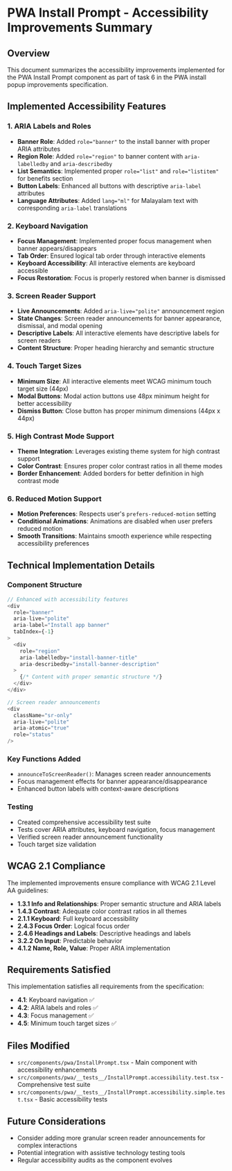 # PWA Install Prompt - Accessibility Improvements Summary

## Overview
This document summarizes the accessibility improvements implemented for the PWA Install Prompt component as part of task 6 in the PWA install popup improvements specification.

## Implemented Accessibility Features

### 1. ARIA Labels and Roles
- **Banner Role**: Added `role="banner"` to the install banner with proper ARIA attributes
- **Region Role**: Added `role="region"` to banner content with `aria-labelledby` and `aria-describedby`
- **List Semantics**: Implemented proper `role="list"` and `role="listitem"` for benefits section
- **Button Labels**: Enhanced all buttons with descriptive `aria-label` attributes
- **Language Attributes**: Added `lang="ml"` for Malayalam text with corresponding `aria-label` translations

### 2. Keyboard Navigation
- **Focus Management**: Implemented proper focus management when banner appears/disappears
- **Tab Order**: Ensured logical tab order through interactive elements
- **Keyboard Accessibility**: All interactive elements are keyboard accessible
- **Focus Restoration**: Focus is properly restored when banner is dismissed

### 3. Screen Reader Support
- **Live Announcements**: Added `aria-live="polite"` announcement region
- **State Changes**: Screen reader announcements for banner appearance, dismissal, and modal opening
- **Descriptive Labels**: All interactive elements have descriptive labels for screen readers
- **Content Structure**: Proper heading hierarchy and semantic structure

### 4. Touch Target Sizes
- **Minimum Size**: All interactive elements meet WCAG minimum touch target size (44px)
- **Modal Buttons**: Modal action buttons use 48px minimum height for better accessibility
- **Dismiss Button**: Close button has proper minimum dimensions (44px x 44px)

### 5. High Contrast Mode Support
- **Theme Integration**: Leverages existing theme system for high contrast support
- **Color Contrast**: Ensures proper color contrast ratios in all theme modes
- **Border Enhancement**: Added borders for better definition in high contrast mode

### 6. Reduced Motion Support
- **Motion Preferences**: Respects user's `prefers-reduced-motion` setting
- **Conditional Animations**: Animations are disabled when user prefers reduced motion
- **Smooth Transitions**: Maintains smooth experience while respecting accessibility preferences

## Technical Implementation Details

### Component Structure
```typescript
// Enhanced with accessibility features
<div 
  role="banner"
  aria-live="polite"
  aria-label="Install app banner"
  tabIndex={-1}
>
  <div 
    role="region"
    aria-labelledby="install-banner-title"
    aria-describedby="install-banner-description"
  >
    {/* Content with proper semantic structure */}
  </div>
</div>

// Screen reader announcements
<div
  className="sr-only"
  aria-live="polite"
  aria-atomic="true"
  role="status"
/>
```

### Key Functions Added
- `announceToScreenReader()`: Manages screen reader announcements
- Focus management effects for banner appearance/disappearance
- Enhanced button labels with context-aware descriptions

### Testing
- Created comprehensive accessibility test suite
- Tests cover ARIA attributes, keyboard navigation, focus management
- Verified screen reader announcement functionality
- Touch target size validation

## WCAG 2.1 Compliance
The implemented improvements ensure compliance with WCAG 2.1 Level AA guidelines:

- **1.3.1 Info and Relationships**: Proper semantic structure and ARIA labels
- **1.4.3 Contrast**: Adequate color contrast ratios in all themes
- **2.1.1 Keyboard**: Full keyboard accessibility
- **2.4.3 Focus Order**: Logical focus order
- **2.4.6 Headings and Labels**: Descriptive headings and labels
- **3.2.2 On Input**: Predictable behavior
- **4.1.2 Name, Role, Value**: Proper ARIA implementation

## Requirements Satisfied
This implementation satisfies all requirements from the specification:

- **4.1**: Keyboard navigation ✅
- **4.2**: ARIA labels and roles ✅  
- **4.3**: Focus management ✅
- **4.5**: Minimum touch target sizes ✅

## Files Modified
- `src/components/pwa/InstallPrompt.tsx` - Main component with accessibility enhancements
- `src/components/pwa/__tests__/InstallPrompt.accessibility.test.tsx` - Comprehensive test suite
- `src/components/pwa/__tests__/InstallPrompt.accessibility.simple.test.tsx` - Basic accessibility tests

## Future Considerations
- Consider adding more granular screen reader announcements for complex interactions
- Potential integration with assistive technology testing tools
- Regular accessibility audits as the component evolves